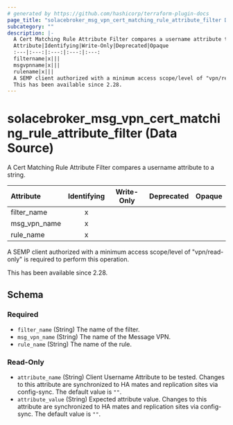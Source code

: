 ```yaml
---
# generated by https://github.com/hashicorp/terraform-plugin-docs
page_title: "solacebroker_msg_vpn_cert_matching_rule_attribute_filter Data Source - solacebroker"
subcategory: ""
description: |-
  A Cert Matching Rule Attribute Filter compares a username attribute to a string.
  Attribute|Identifying|Write-Only|Deprecated|Opaque
  :---|:---:|:---:|:---:|:---:
  filtername|x|||
  msgvpnname|x|||
  rulename|x|||
  A SEMP client authorized with a minimum access scope/level of "vpn/read-only" is required to perform this operation.
  This has been available since 2.28.
---
```


# solacebroker_msg_vpn_cert_matching_rule_attribute_filter (Data Source)

A Cert Matching Rule Attribute Filter compares a username attribute to a string.


Attribute|Identifying|Write-Only|Deprecated|Opaque
:---|:---:|:---:|:---:|:---:
filter_name|x|||
msg_vpn_name|x|||
rule_name|x|||



A SEMP client authorized with a minimum access scope/level of "vpn/read-only" is required to perform this operation.

This has been available since 2.28.



<!-- schema generated by tfplugindocs -->
## Schema

### Required

- `filter_name` (String) The name of the filter.
- `msg_vpn_name` (String) The name of the Message VPN.
- `rule_name` (String) The name of the rule.

### Read-Only

- `attribute_name` (String) Client Username Attribute to be tested. Changes to this attribute are synchronized to HA mates and replication sites via config-sync. The default value is `""`.
- `attribute_value` (String) Expected attribute value. Changes to this attribute are synchronized to HA mates and replication sites via config-sync. The default value is `""`.


